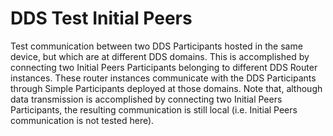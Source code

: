 # DDS Test Initial Peers

Test communication between two DDS Participants hosted in the same device, but which are at different DDS domains.
This is accomplished by connecting two Initial Peers Participants belonging to different DDS Router instances.
These router instances communicate with the DDS Participants through Simple Participants deployed at those domains.
Note that, although data transmission is accomplished by connecting two Initial Peers Participants,
the resulting communication is still local (i.e. Initial Peers communication is not tested here).
